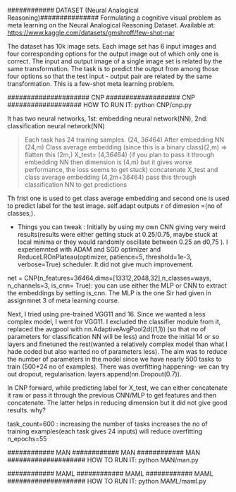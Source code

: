 ############   DATASET (Neural Analogical Reasoning)###############
Formulating a cognitive visual problem as meta learning on the Neural Analogical Reasoning Dataset. Available at: https://www.kaggle.com/datasets/gmshroff/few-shot-nar

The dataset has 10k image sets. Each image set has 6 input images and four corresponding options for the output image out of which only one is correct. The input and output image of a single image set is related by the same transformation. The task is to predict the output from among those four options so that the test input - output pair are related by the same transformation. This is a few-shot meta learning problem. 



##################### CNP ################### CNP ###################
HOW TO RUN IT: python CNP/cnp.py

It has two neural networks, 1st: embedding neural network(NN), 2nd: classification neural network(NN)
>Each task has 24 training samples. (24, 3*64*64)
>After embedding NN (24,m)
>Class average embedding (since this is a binary class)(2,m) => flatten this (2m,)
>X_test= (4,3*64*64) (if you plan to pass it through embedding NN then dimension is (4,m) but it gives worse performance, the loss seems to get stuck)
>concatenate X_test and class average embedding (4,2m+3*64*64)
> pass this through classification NN to get predictions


Th frist one is used to get class average embedding and second one is used to predict label for the test image. self.adapt outputs r of dimesion =(no of classes,).

- Things you can tweak : Initially by using my own CNN giving very weird results(results were either getting stuck at 0.25/0.75, maybe stuck at local minima or they would randomly oscillate between 0.25 an d0,75 ). I experiemnted with ADAM and SGD optimizer and ReduceLROnPlateau(optimizer, patience=5, threshold=1e-3, verbose=True) scheduler. It did not give much improvement. 

net = CNP(n_features=3*64*64,dims=[13312,2048,32],n_classes=ways, n_channels=3, is_cnn= True): you can use either the MLP or CNN to extract the embeddings by setting is_cnn. The MLP is the one Sir had given in assignmnet 3 of meta learning course. 

Next, I tried using pre-trained VGG11  and 16. Since we wanted a less complex model, I went for VGG11. I excluded the classifier module from it, replaced the avgpool with nn.AdaptiveAvgPool2d((1,1)) (so that no of parameters for classification NN will be less) and froze the initial 14 or so layers and finetuned the rest(wanted a relatively complex model than what I hade coded  but also wanted no of parameters less). The aim was to reduce the number of parameters in the model since we have nearly 500 tasks to train (500*24 no of examples). There was overfitting happening- we can try out dropout, regularisation. layers.append(nn.Dropout(0.7)).

In CNP forward, while predicting label for X_test, we can either concatenate it raw or pass it through the previous CNN/MLP to get features and then concatenate. The latter helps in reducing dimension but it did not give good results. why?

task_count=600 : increasing the number of tasks increases the no of training examples(each task gives 24 inputs) will reduce overfitting 
n_epochs=55

############ MAN ############ MAN ############ MAN ####################
HOW TO RUN IT: python MAN/man.py

############ MAML ############ MAML ############ MAML ####################
HOW TO RUN IT: python MAML/maml.py

